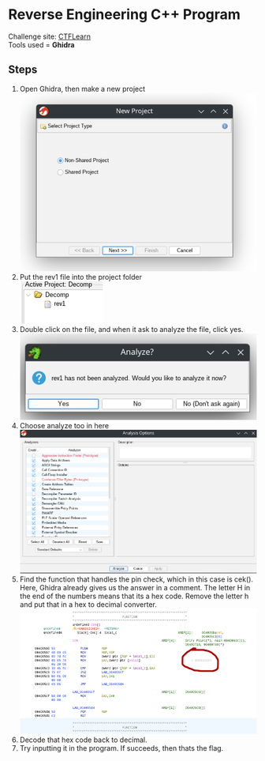 # Reverse Engineering C++ Program 

Challenge site: [CTFLearn](https://ctflearn.com/challenge/379)<br>
Tools used =
**Ghidra**<br>

## Steps

1. Open Ghidra, then make a new project<br>
![Ghidra](Screenshot_20250713_001448.png)
2. Put the rev1 file into the project folder<br>
![Project Folder](Screenshot_20250713_002005.png)
3. Double click on the file, and when it ask to analyze the file, click yes.<br>
![Analyze](Screenshot_20250713_002153.png)
4. Choose analyze too in here<br>
![Analyze2](Screenshot_20250713_002249.png)
5. Find the function that handles the pin check, which in this case is cek(). Here, Ghidra already gives us the answer in a comment. The letter H in the end of the numbers means that its a hex code. Remove the letter h and put that in a hex to decimal converter.<br>
![Analyze3](Screenshot_20250713_002616.png)
6. Decode that hex code back to decimal.
7. Try inputting it in the program. If succeeds, then thats the flag.



